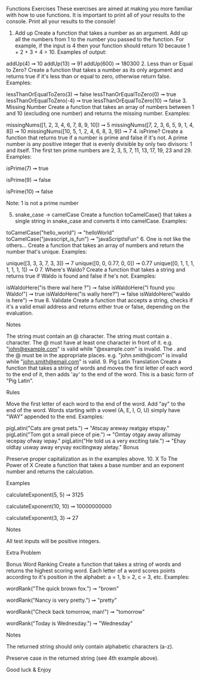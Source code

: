 
Functions Exercises
These exercises are aimed at making you more familiar with how to use functions. It is important to print all of your results to the console.
Print all your results to the console!
1. Add up
Create a function that takes a number as an argument. Add up all the numbers from 1 to the number you passed to the function. For example, if the input is 4 then your function should return 10 because 1 + 2 + 3 + 4 = 10. Examples of output:

addUp(4) ➞ 10
addUp(13) ➞ 91
addUp(600) ➞ 180300
2. Less than or Equal to Zero?
Create a function that takes a number as its only argument and returns true if it's less than or equal to zero, otherwise return false. Examples:

lessThanOrEqualToZero(3) ➞ false
lessThanOrEqualToZero(0) ➞ true
lessThanOrEqualToZero(-4) ➞ true
lessThanOrEqualToZero(10) ➞ false
3. Missing Number
Create a function that takes an array of numbers between 1 and 10 (excluding one number) and returns the missing number. Examples:

missingNums([1, 2, 3, 4, 6, 7, 8, 9, 10]) ➞ 5
missingNums([7, 2, 3, 6, 5, 9, 1, 4, 8]) ➞ 10
missingNums([10, 5, 1, 2, 4, 6, 8, 3, 9]) ➞ 7
4. isPrime?
Create a function that returns true if a number is prime and false if it's not. A prime number is any positive integer that is evenly divisible by only two divisors: 1 and itself. The first ten prime numbers are 2, 3, 5, 7, 11, 13, 17, 19, 23 and 29. Examples:

isPrime(7) ➞ true

isPrime(9) ➞ false

isPrime(10) ➞ false

Note: 1 is not a prime number

5. snake_case -> camelCase
Create a function toCamelCase() that takes a single string in snake_case and converts it into camelCase. Examples:

toCamelCase("hello_world") ➞ "helloWorld"
toCamelCase("javascript_is_fun") ➞ "javaScriptIsFun"
6. One is not like the others...
Create a function that takes an array of numbers and return the number that's unique. Examples:

unique([3, 3, 3, 7, 3, 3]) ➞ 7
unique([0, 0, 0.77, 0, 0]) ➞ 0.77
unique([0, 1, 1, 1, 1, 1, 1, 1]) ➞ 0
7. Where's Waldo?
Create a function that takes a string and returns true if Waldo is found and false if he's not. Examples:

isWaldoHere("is there wal here ?") ➞ false
isWaldoHere("I found you Waldo!") ➞ true
isWaldoHere("is wally here?") ➞ false
isWaldoHere("waldo is here") ➞ true
8. Validate
Create a function that accepts a string, checks if it's a valid email address and returns either true or false, depending on the evaluation.

Notes

The string must contain an @ character.
The string must contain a . character.
The @ must have at least one character in front of it.
e.g. "john@example.com" is valid while "@example.com" is invalid.
The . and the @ must be in the appropriate places.
e.g. "john.smith@com" is invalid while "john.smith@email.com" is valid.
9. Pig Latin Translation
Create a function that takes a string of words and moves the first letter of each word to the end of it, then adds 'ay' to the end of the word. This is a basic form of "Pig Latin".

Rules

Move the first letter of each word to the end of the word.
Add "ay" to the end of the word.
Words starting with a vowel (A, E, I, O, U) simply have "WAY" appended to the end.
Examples:

pigLatin("Cats are great pets.") ➞ "Atscay areway reatgay etspay."
pigLatin("Tom got a small piece of pie.") ➞ "Omtay otgay away allsmay iecepay ofway iepay."
pigLatin("He told us a very exciting tale.") ➞ "Ehay oldtay usway away eryvay excitingway aletay."
Bonus

Preserve proper capitalization as in the examples above.
10. X To The Power of X
Create a function that takes a base number and an exponent number and returns the calculation.

Examples

calculateExponent(5, 5) ➞ 3125

calculateExponent(10, 10) ➞ 10000000000

calculateExponent(3, 3) ➞ 27

Notes

All test inputs will be positive integers.

Extra Problem

Bonus Word Ranking Create a function that takes a string of words and returns the highest scoring word. Each letter of a word scores points according to it's position in the alphabet: a = 1, b = 2, c = 3, etc.
Examples:

wordRank("The quick brown fox.") ➞ "brown"

wordRank("Nancy is very pretty.") ➞ "pretty"

wordRank("Check back tomorrow, man!") ➞ "tomorrow"

wordRank("Today is Wednesday.") ➞ "Wednesday"

Notes

The returned string should only contain alphabetic characters (a-z).

Preserve case in the returned string (see 4th example above).

Good luck & Enjoy